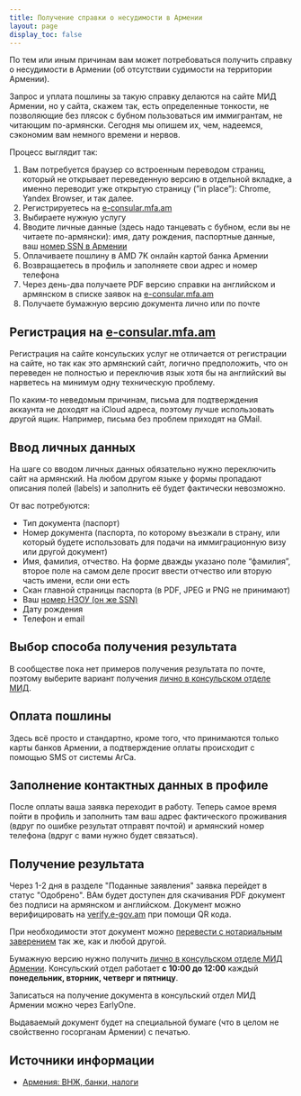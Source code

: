 ```yaml
---
title: Получение справки о несудимости в Армении
layout: page
display_toc: false
---
```


По тем или иным причинам вам может потребоваться получить справку о несудимости в Армении (об отсутствии судимости на территории Армении).

Запрос и уплата пошлины за такую справку делаются на сайте МИД Армении, но у сайта, скажем так, есть определенные тонкости, не позволяющие без плясок с бубном пользоваться им иммигрантам, не читающим по-армянски. Сегодня мы опишем их, чем, надеемся, сэкономим вам немного времени и нервов.

Процесс выглядит так:

1. Вам потребуется браузер со встроенным переводом страниц, который не открывает переведенную версию в отдельной вкладке, а именно переводит уже открытую страницу (”in place”): Chrome, Yandex Browser, и так далее.
2. Регистрируетесь на [e-consular.mfa.am](http://e-consular.mfa.am/)
3. Выбираете нужную услугу
4. Вводите личные данные (здесь надо танцевать с бубном, если вы не читаете по-армянски): имя, дату рождения, паспортные данные, ваш [номер SSN в Армении](../documents/social-number.md)
5. Оплачиваете пошлину в AMD 7K онлайн картой банка Армении
6. Возвращаетесь в профиль и заполняете свои адрес и номер телефона
7. Через день-два получаете PDF версию справки на английском и армянском в списке заявок на [e-consular.mfa.am](http://e-consular.mfa.am/)
8. Получаете бумажную версию документа лично или по почте

## Регистрация на [e-consular.mfa.am](http://e-consular.mfa.am/)

Регистрация на сайте консульских услуг не отличается от регистрации на сайте, но так как это армянский сайт, логично предположить, что он переведен не полностью и переключив язык хотя бы на английский вы нарветесь на минимум одну техническую проблему.

По каким-то неведомым причинам, письма для подтверждения аккаунта не доходят на iCloud адреса, поэтому лучше использовать другой ящик. Например, письма без проблем приходят на GMail.

## Ввод личных данных

На шаге со вводом личных данных обязательно нужно переключить сайт на армянский. На любом другом языке у формы пропадают описания полей (labels) и заполнить её будет фактически невозможно.

От вас потребуются:

- Тип документа (паспорт)
- Номер документа (паспорта, по которому въезжали в страну, или который будете использовать для подачи на иммиграционную визу или другой документ)
- Имя, фамилия, отчество. На форме дважды указано поле “фамилия”, второе поле на самом деле просит ввести отчество или вторую часть имени, если они есть
- Скан главной страницы паспорта (в PDF, JPEG и PNG не принимают)
- Ваш [номер НЗОУ (он же SSN)](../documents/social-number.md)
- Дату рождения
- Телефон и email

## Выбор способа получения результата

В сообществе пока нет примеров получения результата по почте, поэтому выберите вариант получения [лично в консульском отделе МИД](https://www.mfa.am/ru/cons_resep/).

## Оплата пошлины

Здесь всё просто и стандартно, кроме того, что принимаются только карты банков Армении, а подтверждение оплаты происходит с помощью SMS от системы ArCa.

## Заполнение контактных данных в профиле

После оплаты ваша заявка переходит в работу. Теперь самое время пойти в профиль и заполнить там ваш адрес фактического проживания (вдруг по ошибке результат отправят почтой) и армянский номер телефона (вдруг с вами нужно будет связаться).

## Получение результата

Через 1-2 дня в разделе "Поданные заявления" заявка перейдет в статус "Одобрено". ВАм будет доступен для скачивания PDF документ без подписи на армянском и английском. Документ можно верифицировать на [verify.e-gov.am](http://verify.e-gov.am/) при помощи QR кода.

При необходимости этот документ можно [перевести с нотариальным заверением](../documents/passport-translation.md) так же, как и любой другой.

Бумажную версию нужно получить [лично в консульском отделе МИД Армении](https://www.mfa.am/ru/cons_resep/). Консульский отдел работает **с 10:00 до 12:00** каждый **понедельник, вторник, четверг и пятницу**.

Записаться на получение документа в консульский отдел МИД Армении можно через EarlyOne.

Выдаваемый документ будет на специальной бумаге (что в целом не свойственно госорганам Армении) с печатью.

## Источники информации

- [Армения: ВНЖ, банки, налоги](https://www.notion.so/948a559ea5e045dd82800a415776d497)
